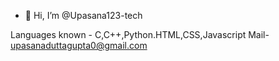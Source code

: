 - 👋 Hi, I’m @Upasana123-tech
 
Languages known - C,C++,Python.HTML,CSS,Javascript
Mail- upasanaduttagupta0@gmail.com
